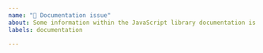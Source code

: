 ```yaml
---
name: "📖 Documentation issue"
about: Some information within the JavaScript library documentation is wrong or missing
labels: documentation

---
```

<!-- Please report only add-on related documentation issues here -->
<!-- Documentation issues within user interfaces or the core should be -->
<!-- reported at https://github.com/openhab/openhab-docs/issues/new -->

<!-- Provide a general summary of the documentation issue in the *Title* above -->
<!-- If the documentation issue is related to a specific add-on, please include its short name in -->
<!-- square brackets in the title - Example: "[jsscripting] My documentation issue..." -->

<!-- Important: Please contact the openHAB community forum for questions or -->
<!-- for configuration and usage guidance: https://community.openhab.org -->

